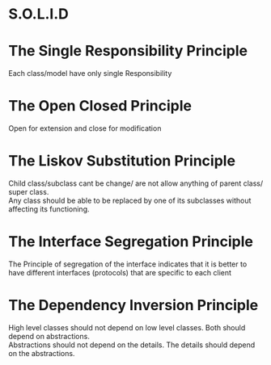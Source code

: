 # S.O.L.I.D

# The Single Responsibility Principle
  Each class/model have only single Responsibility 
# The Open Closed Principle
  Open for extension and close for modification
# The Liskov Substitution Principle
  Child class/subclass cant be change/ are not allow anything of parent class/ super class.  
  Any class should be able to be replaced by one of its subclasses without affecting its functioning.
# The Interface Segregation Principle
  The Principle of segregation of the interface indicates that it is better to have different interfaces (protocols) that are specific to each client
# The Dependency Inversion Principle
  High level classes should not depend on low level classes. Both should depend on abstractions.  
  Abstractions should not depend on the details. The details should depend on the abstractions.
